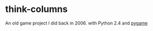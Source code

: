 # think-columns
An old game project I did back in 2006. with Python 2.4 and [pygame](https://www.pygame.org/wiki/about)
